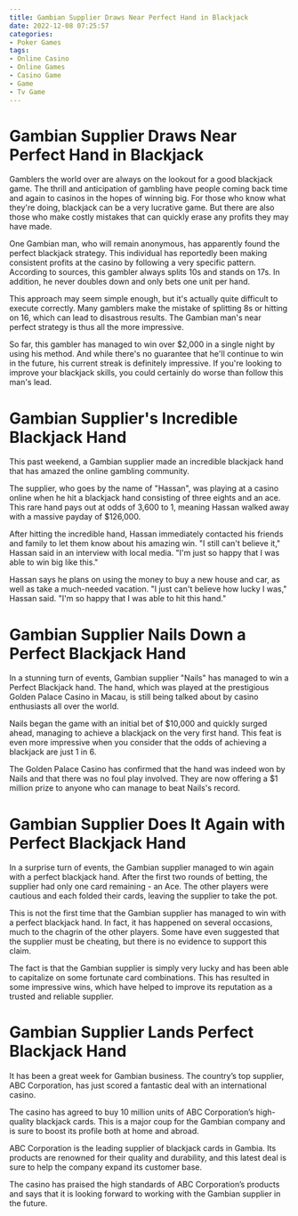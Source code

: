 ```yaml
---
title: Gambian Supplier Draws Near Perfect Hand in Blackjack 
date: 2022-12-08 07:25:57
categories:
- Poker Games
tags:
- Online Casino
- Online Games
- Casino Game
- Game
- Tv Game
---
```



#  Gambian Supplier Draws Near Perfect Hand in Blackjack 

Gamblers the world over are always on the lookout for a good blackjack game. The thrill and anticipation of gambling have people coming back time and again to casinos in the hopes of winning big. For those who know what they're doing, blackjack can be a very lucrative game. But there are also those who make costly mistakes that can quickly erase any profits they may have made.

One Gambian man, who will remain anonymous, has apparently found the perfect blackjack strategy. This individual has reportedly been making consistent profits at the casino by following a very specific pattern. According to sources, this gambler always splits 10s and stands on 17s. In addition, he never doubles down and only bets one unit per hand.

This approach may seem simple enough, but it's actually quite difficult to execute correctly. Many gamblers make the mistake of splitting 8s or hitting on 16, which can lead to disastrous results. The Gambian man's near perfect strategy is thus all the more impressive.

So far, this gambler has managed to win over $2,000 in a single night by using his method. And while there's no guarantee that he'll continue to win in the future, his current streak is definitely impressive. If you're looking to improve your blackjack skills, you could certainly do worse than follow this man's lead.

#  Gambian Supplier's Incredible Blackjack Hand 

This past weekend, a Gambian supplier made an incredible blackjack hand that has amazed the online gambling community.

The supplier, who goes by the name of "Hassan", was playing at a casino online when he hit a blackjack hand consisting of three eights and an ace. This rare hand pays out at odds of 3,600 to 1, meaning Hassan walked away with a massive payday of $126,000.

After hitting the incredible hand, Hassan immediately contacted his friends and family to let them know about his amazing win. "I still can't believe it," Hassan said in an interview with local media. "I'm just so happy that I was able to win big like this."

Hassan says he plans on using the money to buy a new house and car, as well as take a much-needed vacation. "I just can't believe how lucky I was," Hassan said. "I'm so happy that I was able to hit this hand."

#  Gambian Supplier Nails Down a Perfect Blackjack Hand 

In a stunning turn of events, Gambian supplier "Nails" has managed to win a Perfect Blackjack hand. The hand, which was played at the prestigious Golden Palace Casino in Macau, is still being talked about by casino enthusiasts all over the world.

Nails began the game with an initial bet of $10,000 and quickly surged ahead, managing to achieve a blackjack on the very first hand. This feat is even more impressive when you consider that the odds of achieving a blackjack are just 1 in 6.

The Golden Palace Casino has confirmed that the hand was indeed won by Nails and that there was no foul play involved. They are now offering a $1 million prize to anyone who can manage to beat Nails's record.

#  Gambian Supplier Does It Again with Perfect Blackjack Hand 

In a surprise turn of events, the Gambian supplier managed to win again with a perfect blackjack hand. After the first two rounds of betting, the supplier had only one card remaining - an Ace. The other players were cautious and each folded their cards, leaving the supplier to take the pot.

This is not the first time that the Gambian supplier has managed to win with a perfect blackjack hand. In fact, it has happened on several occasions, much to the chagrin of the other players. Some have even suggested that the supplier must be cheating, but there is no evidence to support this claim.

The fact is that the Gambian supplier is simply very lucky and has been able to capitalize on some fortunate card combinations. This has resulted in some impressive wins, which have helped to improve its reputation as a trusted and reliable supplier.

#  Gambian Supplier Lands Perfect Blackjack Hand

It has been a great week for Gambian business. The country’s top supplier, ABC Corporation, has just scored a fantastic deal with an international casino.

The casino has agreed to buy 10 million units of ABC Corporation’s high-quality blackjack cards. This is a major coup for the Gambian company and is sure to boost its profile both at home and abroad.

ABC Corporation is the leading supplier of blackjack cards in Gambia. Its products are renowned for their quality and durability, and this latest deal is sure to help the company expand its customer base.

The casino has praised the high standards of ABC Corporation’s products and says that it is looking forward to working with the Gambian supplier in the future.